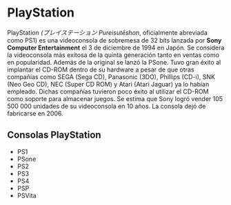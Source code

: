 # PlayStation

PlayStation _(プレイステーション Pureisutēshon_, oficialmente abreviada como PS1) es una videoconsola de sobremesa de 32 bits lanzada por **Sony Computer Entertainment** el 3 de diciembre de 1994 en Japón. Se considera la videoconsola más exitosa de la quinta generación tanto en ventas como en popularidad. Además de la original se lanzó la PSone. Tuvo gran éxito al implantar el CD-ROM dentro de su hardware a pesar de que otras compañías como SEGA (Sega CD), Panasonic (3DO), Phillips (CD-i), SNK (Neo Geo CD), NEC (Super CD ROM) y Atari (Atari Jaguar) ya lo habían empleado. Dichas compañías tuvieron poco éxito al utilizar el CD-ROM como soporte para almacenar juegos. Se estima que Sony logró vender 105 500 000 unidades de su videoconsola en 10 años. La consola dejó de fabricarse en 2006.

## Consolas PlayStation
* PS1
* PSone
* PS2
* PS3
* PS4
* PSP
* PSVita
